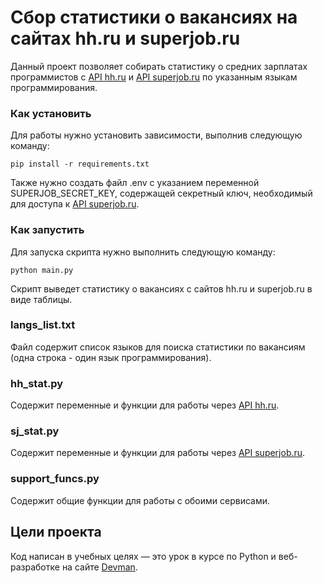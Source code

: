 # Сбор статистики о вакансиях на сайтах hh.ru и superjob.ru
Данный проект позволяет собирать статистику о средних зарплатах программистов с [API hh.ru](https://github.com/hhru/api) и [API superjob.ru](https://api.superjob.ru/?from_refresh=1) по указанным языкам программирования.

### Как установить
Для работы нужно установить зависимости, выполнив следующую команду:
```
pip install -r requirements.txt
```
Также нужно создать файл .env с указанием переменной SUPERJOB_SECRET_KEY, содержащей секретный ключ, необходимый для доступа к [API superjob.ru](https://api.superjob.ru/?from_refresh=1).

### Как запустить
Для запуска скрипта нужно выполнить следующую команду:
```
python main.py
```
Скрипт выведет статистику о вакансиях с сайтов hh.ru и superjob.ru в виде таблицы.

### langs_list.txt
Файл содержит список языков для поиска статистики по вакансиям (одна строка - один язык программирования).

### hh_stat.py
Содержит переменные и функции для работы через [API hh.ru](https://github.com/hhru/api).

### sj_stat.py
Содержит переменные и функции для работы через [API superjob.ru](https://api.superjob.ru/?from_refresh=1).

### support_funcs.py
Содержит общие функции для работы с обоими сервисами.

## Цели проекта
Код написан в учебных целях — это урок в курсе по Python и веб-разработке на сайте [Devman](https://dvmn.org).